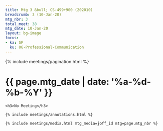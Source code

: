 ```yaml
---
title: Mtg 3 &bull; CS-499+900 (202010)
breadcrumb: 3 (10-Jan-20)
mtg_nbr: 3
total_meet: 38
mtg_date: 10-Jan-20
layout: bg-image
focus:
- ka: SP
  ku: 06-Professional-Communication
---
```


{% include meetings/pagination.html %}
<div class="card">
  <h1 class="text-center card-header lightcthru">
    {{ page.mtg_date | date: '%a-%d-%b-%Y' }}
  </h1>
  <div class="card-body">

    <h3>No Meeting</h3>

    {% include meetings/annotations.html %}

    {% include meetings/media.html mtg_media=joff_id mtg=page.mtg_nbr %}
  </div>
</div>
